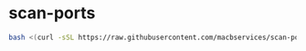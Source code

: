 # scan-ports
``` bash
bash <(curl -sSL https://raw.githubusercontent.com/macbservices/scan-ports/refs/heads/main/scan_ports.sh)
